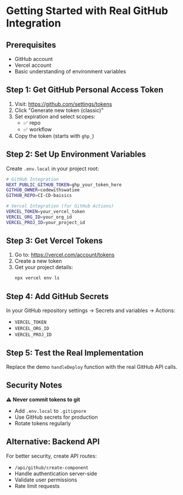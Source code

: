 # Getting Started with Real GitHub Integration

## Prerequisites
- GitHub account
- Vercel account
- Basic understanding of environment variables

## Step 1: Get GitHub Personal Access Token

1. Visit: https://github.com/settings/tokens
2. Click "Generate new token (classic)"
3. Set expiration and select scopes:
   - ✅ repo
   - ✅ workflow
4. Copy the token (starts with `ghp_`)

## Step 2: Set Up Environment Variables

Create `.env.local` in your project root:

```bash
# GitHub Integration
NEXT_PUBLIC_GITHUB_TOKEN=ghp_your_token_here
GITHUB_OWNER=codewithswatiee
GITHUB_REPO=CI-CD-baisics

# Vercel Integration (for GitHub Actions)
VERCEL_TOKEN=your_vercel_token
VERCEL_ORG_ID=your_org_id
VERCEL_PROJ_ID=your_project_id
```

## Step 3: Get Vercel Tokens

1. Go to: https://vercel.com/account/tokens
2. Create a new token
3. Get your project details:
   ```bash
   npx vercel env ls
   ```

## Step 4: Add GitHub Secrets

In your GitHub repository settings → Secrets and variables → Actions:

- `VERCEL_TOKEN`
- `VERCEL_ORG_ID` 
- `VERCEL_PROJ_ID`

## Step 5: Test the Real Implementation

Replace the demo `handleDeploy` function with the real GitHub API calls.

## Security Notes

⚠️ **Never commit tokens to git**
- Add `.env.local` to `.gitignore`
- Use GitHub secrets for production
- Rotate tokens regularly

## Alternative: Backend API

For better security, create API routes:
- `/api/github/create-component`
- Handle authentication server-side
- Validate user permissions
- Rate limit requests
